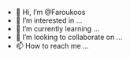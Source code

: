 - 👋 Hi, I’m @Faroukoos
- 👀 I’m interested in ...
- 🌱 I’m currently learning ...
- 💞️ I’m looking to collaborate on ...
- 📫 How to reach me ...

<!---
Faroukoos/Faroukoos is a ✨ special ✨ repository because its `README.md` (this file) appears on your GitHub profile.
You can click the Preview link to take a look at your changes.
--->
